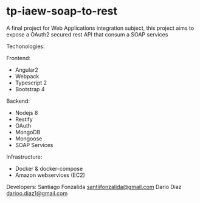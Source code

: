 # tp-iaew-soap-to-rest
A final project for Web Applications integration subject, this project aims to expose a OAuth2 secured rest API that consum a SOAP services

Techonologies:

Frontend:
- Angular2
- Webpack
- Typescript 2
- Bootstrap 4

Backend:
- Nodejs 8
- Restify
- OAuth
- MongoDB
- Mongoose
- SOAP Services

Infrastructure:
- Docker & docker-compose
- Amazon webservices (EC2)

Developers:
Santiago Fonzalida <santiifonzalida@gmail.com>
Dario Diaz <darioo.diaz1@gmail.com>

